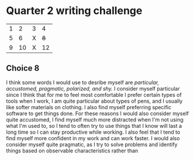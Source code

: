 # Quarter 2 writing challenge

|   |    |   |       |
|---|----|---|-------|
| 1 | 2  | 3 | 4     |
| 5 | 6  | X | ~~8~~ |
| 9 | 10 | X | 12    |

## Choice 8

I think some words I would use to desribe myself are *particular, accustomed, pragmatic, polarized, and shy.* I consider myself particular since I think that for me to feel most comfortable I prefer certain types of tools when I work, I am quite particular about types of pens, and I usually like softer materials on clothing. I also find myself preferring specific software to get things done. For these reasons I would also consider myself quite accustomed, I find myself much more distracted when I'm not using what I'm used to, so I tend to often try to use things that I know will last a long time so I can stay productive while working. I also feel that I tend to find myself more confident in my work and can work faster. I would also consider myself quite pragmatic, as I try to solve problems and identify things based on observable characteristics rather than  
